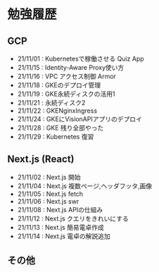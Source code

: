 # 勉強履歴

## GCP
- 21/11/01 : Kubernetesで稼働させる Quiz App
- 21/11/15 : Identity-Aware Proxy使い方
- 21/11/16 : VPC アクセス制御 Armor
- 21/11/18 : GKEのデプロイ管理
- 21/11/19 : GKE永続ディスクの活用1
- 21/11/21 : 永続ディスク2
- 21/11/22 : GKENginxIngress
- 21/11/24 : GKEにVisionAPIアプリのデプロイ
- 21/11/28 : GKE 残り全部やった
- 21/11/29 : Kubernetes 復習

## Next.js (React)
- 21/11/02 : Next.js 開始
- 21/11/04 : Next.js 複数ページ,ヘッダフッタ,画像
- 21/11/05 : Next.js fetch
- 21/11/06 : Next.js swr
- 21/11/08 : Next.js APIの仕組み
- 21/11/12 : Next.js クエリをきれいにする
- 21/11/13 : Next.js 簡易電卓作成
- 21/11/14 : Next.js 電卓の解説追加

## その他